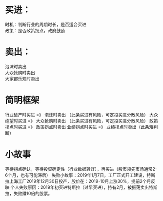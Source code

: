 
# 买进：
时机：判断行业的周期时长，是否适合买进  
政策：是否政策拐点，政府鼓励  

# 卖出：
泡沫时卖出  
大众抢购时卖出  
大家都乐观时卖出  

# 简明框架
行业破产时买进 =》 泡沫时卖出 （此条买进有风险，可定投买进分散风险）
大众绝望时买进 =》 大众抢购时卖出  （此条买进有风险，可定投买进分散风险）
政策拐点时买进 =》 政策拐点时卖出
业绩拐点时买进 =》 业绩拐点时卖出（此条难判断）

# 小故事
等待拐点确认，等待投资确定性（行业数据转好），再买进（股市领先市场通常2-6个月，也有可能滞后）
	失败小故事：2019年1月7日，工厂正式开工建设，特斯拉上海工厂2019年12月30日投产，股价在：2019-10月上涨30%，提前2个月反映
	个人失败原因：2019年初买进特斯拉（过早买进），持有2月，被振荡卖出特斯拉，失败赚10倍的股票。


